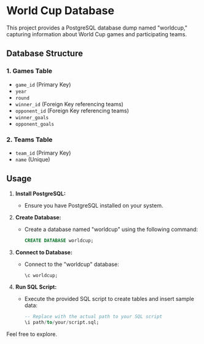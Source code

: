 # World Cup Database

This project provides a PostgreSQL database dump named "worldcup," capturing information about World Cup games and participating teams.

## Database Structure

### 1. Games Table

- `game_id` (Primary Key)
- `year`
- `round`
- `winner_id` (Foreign Key referencing teams)
- `opponent_id` (Foreign Key referencing teams)
- `winner_goals`
- `opponent_goals`

### 2. Teams Table

- `team_id` (Primary Key)
- `name` (Unique)

## Usage

1. **Install PostgreSQL:**
   - Ensure you have PostgreSQL installed on your system.

2. **Create Database:**
   - Create a database named "worldcup" using the following command:

     ```sql
     CREATE DATABASE worldcup;
     ```

3. **Connect to Database:**
   - Connect to the "worldcup" database:

     ```sql
     \c worldcup;
     ```

4. **Run SQL Script:**
   - Execute the provided SQL script to create tables and insert sample data:

     ```sql
     -- Replace with the actual path to your SQL script
     \i path/to/your/script.sql;
     ```


Feel free to explore.
